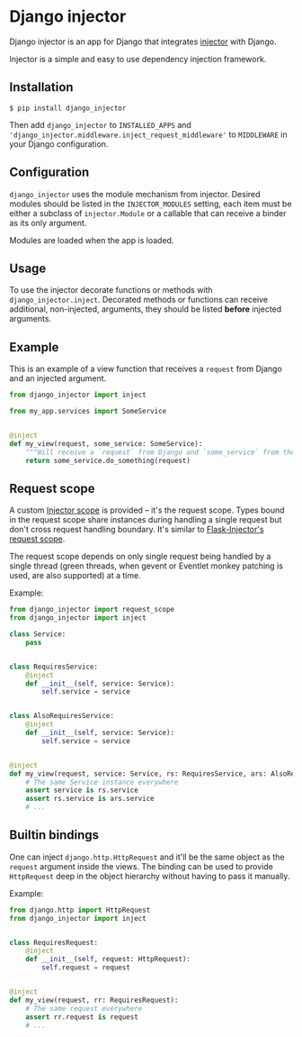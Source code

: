 # Django injector

Django injector is an app for Django that integrates [injector](https://github.com/alecthomas/injector)
with Django.

Injector is a simple and easy to use dependency injection framework.


## Installation

```
$ pip install django_injector
```

Then add `django_injector` to `INSTALLED_APPS` and `'django_injector.middleware.inject_request_middleware'`
to `MIDDLEWARE` in your Django configuration.


## Configuration
`django_injector` uses the module mechanism from injector. Desired modules should be
listed in the `INJECTOR_MODULES` setting, each item must be either a subclass of `injector.Module`
or a callable that can receive a binder as its only argument.

Modules are loaded when the app is loaded.


## Usage

To use the injector decorate functions or methods with `django_injector.inject`. Decorated
methods or functions can receive additional, non-injected, arguments, they should be listed
**before** injected arguments.


## Example
This is an example of a view function that receives a `request` from Django and
an injected argument.

```python
from django_injector import inject

from my_app.services import SomeService


@inject
def my_view(request, some_service: SomeService):
    """Will receive a `request` from Django and `some_service` from the injector."""
    return some_service.do_something(request)
```

## Request scope

A custom [Injector scope](https://injector.readthedocs.io/en/latest/terminology.html#scope) is provided –
it's the request scope. Types bound in the request scope share instances during handling a single request
but don't cross request handling boundary. It's similar to
[Flask-Injector's request scope](https://github.com/alecthomas/flask_injector).

The request scope depends on only single request being handled by a single thread (green threads,
when gevent or Eventlet monkey patching is used, are also supported) at a time.

Example:

```python
from django_injector import request_scope
from django_injector import inject

class Service:
    pass


class RequiresService:
    @inject
    def __init__(self, service: Service):
        self.service = service


class AlsoRequiresService:
    @inject
    def __init__(self, service: Service):
        self.service = service


@inject
def my_view(request, service: Service, rs: RequiresService, ars: AlsoRequiresService):
    # The same Service instance everywhere
    assert service is rs.service
    assert rs.service is ars.service
    # ...
```


## Builtin bindings

One can inject `django.http.HttpRequest` and it'll be the same object as the `request` argument inside
the views. The binding can be used to provide `HttpRequest` deep in the object hierarchy without
having to pass it manually.

Example:

```python
from django.http import HttpRequest
from django_injector import inject


class RequiresRequest:
    @inject
    def __init__(self, request: HttpRequest):
        self.request = request


@inject
def my_view(request, rr: RequiresRequest):
    # The same request everywhere
    assert rr.request is request
    # ...
```
